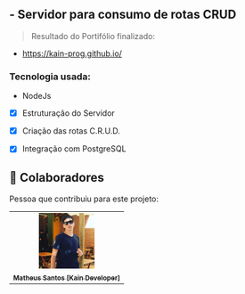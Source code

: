 ## - Servidor para consumo de rotas CRUD <br>

> Resultado do Portifólio finalizado:
- https://kain-prog.github.io/


### Tecnologia usada:

- NodeJs

- [x] Estruturação do Servidor
- [x] Criação das rotas C.R.U.D.
- [x] Integração com PostgreSQL


## 🤝 Colaboradores

Pessoa que contribuiu para este projeto:

<table>
  <tr>
    <td align="center">
      <a href="https://kain-prog.github.io/kain">
        <img src="./src/assets/kain perfil 2 branco azul.jpeg" width="100px;" alt="Foto Kain"/><br>
        <sub>
          <b>Matheus Santos [Kain Developer]</b>
        </sub>
      </a>
    </td>
   </tr>
</table>